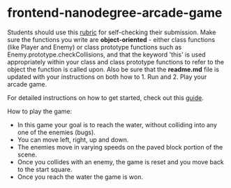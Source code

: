 frontend-nanodegree-arcade-game
===============================

Students should use this [rubric](https://review.udacity.com/#!/projects/2696458597/rubric) for self-checking their submission. Make sure the functions you write are **object-oriented** - either class functions (like Player and Enemy) or class prototype functions such as Enemy.prototype.checkCollisions, and that the keyword 'this' is used appropriately within your class and class prototype functions to refer to the object the function is called upon. Also be sure that the **readme.md** file is updated with your instructions on both how to 1. Run and 2. Play your arcade game.

For detailed instructions on how to get started, check out this [guide](https://docs.google.com/document/d/1v01aScPjSWCCWQLIpFqvg3-vXLH2e8_SZQKC8jNO0Dc/pub?embedded=true).

How to play the game:
- In this game your goal is to reach the water, without colliding into any one of the enemies (bugs). 
- You can move left, right, up and down. 
- The enemies move in varying speeds on the paved block portion of the scene. 
- Once you collides with an enemy, the game is reset and you move back to the start square. 
- Once you reach the water the game is won.